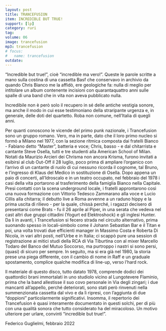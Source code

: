 ```yaml
---
layout: post
title: TRANCEFUSION
item: INCREDIBLE BUT TRUE!
support: [lp]
category: ruri
tag: 
volume: 06
image: trancefusion
mp3: trancefusion
# focus:
#   name: trancefusion
outdate:
---
```


“Incredible but true!”, cioè “incredible ma vero!”. Queste le parole scritte a mano sulla costina di una cassetta Basf che conservavo in archivio da quando Chris Bianco me la affidò, ere geologiche fa: nulla di meglio per intitolare un album contenente incisioni con quarantaquattro anni sulle spalle di una band che in vita non aveva pubblicato nulla. 

Incredibile non è però solo il recupero in sé delle antiche vestigia sonore, ma anche il modo in cui esse testimoniano della straripante urgenza e, in generale, delle doti del quartetto. Roba non comune, nell’Italia di quegli anni. 

Per quanti conoscono le vicende del primo punk nazionale, i Trancefusion sono un gruppo romano. Vero, ma in parte, dato che il loro primo nucleo si formò a Milano nel 1977, con la sezione ritmica composta dai fratelli Bianco - Fabiano detto “Master”, batteria e voce; Chris, basso - e dal chitarrista e cantante Steve Osella, tutti e tre studenti alla American School of Milan. Notati da Maurizio Arcieri dei Chrisma non ancora Krisma, furono invitati a esibirsi al club Out-Off il 28 luglio, poco prima di ampliare l’organico con l’arrivo di un cantante di ruolo di cui nessuno ricorda il cognome, tal Bruno, e l’ingresso di Klaus del Medico in sostituzione di Osella. Dopo appena un paio di concerti, all’Idroscalo e in un teatro occupato, nel febbraio del 1978 i casi della vita portarono al trasferimento della famiglia Bianco nella Capitale. Presi contatti con la scena underground locale, i fratelli approntarono così una nuova formazione con Vittorio Tedesco Zammarano alla voce e Lucio Cillis alla chitarra; il debutto live a Roma avvenne a un raduno hippy e la prima uscita di rilievo - per la quale, chissà perché, i ragazzi decisero di presentarsi come Brats - fu il 26 aprile al Piper, in una serata che vedeva nel cast altri due gruppi cittadini (Yogurt ed Elektroshock) e gli inglesi Hunter. Da lì in avanti, i Trancefusion si fecero strada nel circuito alternativo, prima suonando spesso in locali-simbolo come il Johann Sebastian Bar e il Titan e poi, una volta trovati due efficienti manager in Massimo Costa e Roberta Di Nicola, in vari altri posti, nell’Urbe e in Italia; ci scappò pure una session di registrazione ai mitici studi della RCA di Via Tiburtina con al mixer Marcello Todaro del Banco del Mutuo Soccorso, ma purtroppo i nastri si sono persi, (quasi) di sicuro per sempre. In seguito, ma si era già nel 1980, la storia prese una piega differente, con il cambio di nome in Raff e un graduale spostamento, complice qualche modifica di line-up, verso l’hard rock.

Il materiale di questo disco, tutto datato 1978, comprende dodici dei quattordici brani immortalati in uno studiolo vicino al Lungotevere Flaminio, prima che la band allestisse il suo covo personale in Via degli zingari; i due mancanti all’appello, perché deteriorati, sono stati però rinvenuti nella summenzionata cassetta dal vivo e da lì ripresi, con l’aggiunta di due “doppioni” particolarmente significativi. Insomma, il repertorio dei Trancefusion è quasi interamente documentato in questi solchi, per di più con una qualità sonora che tutto considerato ha del miracoloso. Un motivo ulteriore per urlare, convinti “incredible but true!”.

Federico Guglielmi, febbraio 2022
